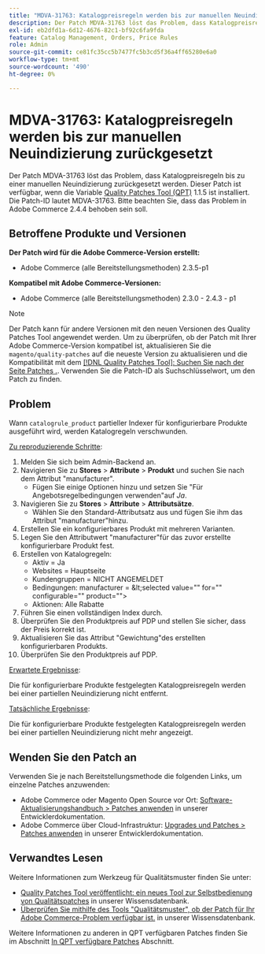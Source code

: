 ```yaml
---
title: "MDVA-31763: Katalogpreisregeln werden bis zur manuellen Neuindizierung zurückgesetzt"
description: Der Patch MDVA-31763 löst das Problem, dass Katalogpreisregeln bis zu einer manuellen Neuindizierung zurückgesetzt werden. Dieser Patch ist verfügbar, wenn das [Quality Patches Tool (QPT)](/help/announcements/adobe-commerce-announcements/magento-quality-patches-released-new-tool-to-self-serve-quality-patches.md) 1.1.5 installiert ist. Die Patch-ID lautet MDVA-31763. Bitte beachten Sie, dass das Problem in Adobe Commerce 2.4.4 behoben sein soll.
exl-id: eb2dfd1a-6d12-4676-82c1-bf92c6fa9fda
feature: Catalog Management, Orders, Price Rules
role: Admin
source-git-commit: ce81fc35cc5b7477fc5b3cd5f36a4ff65280e6a0
workflow-type: tm+mt
source-wordcount: '490'
ht-degree: 0%

---
```


# MDVA-31763: Katalogpreisregeln werden bis zur manuellen Neuindizierung zurückgesetzt

Der Patch MDVA-31763 löst das Problem, dass Katalogpreisregeln bis zu einer manuellen Neuindizierung zurückgesetzt werden. Dieser Patch ist verfügbar, wenn die Variable [Quality Patches Tool (QPT)](/help/announcements/adobe-commerce-announcements/magento-quality-patches-released-new-tool-to-self-serve-quality-patches.md) 1.1.5 ist installiert. Die Patch-ID lautet MDVA-31763. Bitte beachten Sie, dass das Problem in Adobe Commerce 2.4.4 behoben sein soll.

## Betroffene Produkte und Versionen

**Der Patch wird für die Adobe Commerce-Version erstellt:**

* Adobe Commerce (alle Bereitstellungsmethoden) 2.3.5-p1

**Kompatibel mit Adobe Commerce-Versionen:**

* Adobe Commerce (alle Bereitstellungsmethoden) 2.3.0 - 2.4.3 - p1

>[!NOTE]
>
>Der Patch kann für andere Versionen mit den neuen Versionen des Quality Patches Tool angewendet werden. Um zu überprüfen, ob der Patch mit Ihrer Adobe Commerce-Version kompatibel ist, aktualisieren Sie die `magento/quality-patches` auf die neueste Version zu aktualisieren und die Kompatibilität mit dem [[!DNL Quality Patches Tool]: Suchen Sie nach der Seite Patches .](https://devdocs.magento.com/quality-patches/tool.html#patch-grid). Verwenden Sie die Patch-ID als Suchschlüsselwort, um den Patch zu finden.

## Problem

Wann `catalogrule_product` partieller Indexer für konfigurierbare Produkte ausgeführt wird, werden Katalogregeln verschwunden.

<u>Zu reproduzierende Schritte</u>:

1. Melden Sie sich beim Admin-Backend an.
1. Navigieren Sie zu **Stores** > **Attribute** > **Produkt** und suchen Sie nach dem Attribut &quot;manufacturer&quot;.
   * Fügen Sie einige Optionen hinzu und setzen Sie &quot;Für Angebotsregelbedingungen verwenden&quot;auf *Ja*.
1. Navigieren Sie zu **Stores** > **Attribute** > **Attributsätze**.
   * Wählen Sie den Standard-Attributsatz aus und fügen Sie ihm das Attribut &quot;manufacturer&quot;hinzu.
1. Erstellen Sie ein konfigurierbares Produkt mit mehreren Varianten.
1. Legen Sie den Attributwert &quot;manufacturer&quot;für das zuvor erstellte konfigurierbare Produkt fest.
1. Erstellen von Katalogregeln:
   * Aktiv = Ja
   * Websites = Hauptseite
   * Kundengruppen = NICHT ANGEMELDET
   * Bedingungen: manufacturer = \&lt;selected value=&quot;&quot; for=&quot;&quot; configurable=&quot;&quot; product=&quot;&quot;>
   * Aktionen: Alle Rabatte
1. Führen Sie einen vollständigen Index durch.
1. Überprüfen Sie den Produktpreis auf PDP und stellen Sie sicher, dass der Preis korrekt ist.
1. Aktualisieren Sie das Attribut &quot;Gewichtung&quot;des erstellten konfigurierbaren Produkts.
1. Überprüfen Sie den Produktpreis auf PDP.

<u>Erwartete Ergebnisse</u>:

Die für konfigurierbare Produkte festgelegten Katalogpreisregeln werden bei einer partiellen Neuindizierung nicht entfernt.

<u>Tatsächliche Ergebnisse</u>:

Die für konfigurierbare Produkte festgelegten Katalogpreisregeln werden bei einer partiellen Neuindizierung nicht mehr angezeigt.

## Wenden Sie den Patch an

Verwenden Sie je nach Bereitstellungsmethode die folgenden Links, um einzelne Patches anzuwenden:

* Adobe Commerce oder Magento Open Source vor Ort: [Software-Aktualisierungshandbuch > Patches anwenden](https://devdocs.magento.com/guides/v2.4/comp-mgr/patching/mqp.html) in unserer Entwicklerdokumentation.
* Adobe Commerce über Cloud-Infrastruktur: [Upgrades und Patches > Patches anwenden](https://devdocs.magento.com/cloud/project/project-patch.html) in unserer Entwicklerdokumentation.

## Verwandtes Lesen

Weitere Informationen zum Werkzeug für Qualitätsmuster finden Sie unter:

* [Quality Patches Tool veröffentlicht: ein neues Tool zur Selbstbedienung von Qualitätspatches](/help/announcements/adobe-commerce-announcements/magento-quality-patches-released-new-tool-to-self-serve-quality-patches.md) in unserer Wissensdatenbank.
* [Überprüfen Sie mithilfe des Tools &quot;Qualitätsmuster&quot;, ob der Patch für Ihr Adobe Commerce-Problem verfügbar ist.](/help/support-tools/patches-available-in-qpt-tool/check-patch-for-magento-issue-with-magento-quality-patches.md) in unserer Wissensdatenbank.

Weitere Informationen zu anderen in QPT verfügbaren Patches finden Sie im Abschnitt [In QPT verfügbare Patches](https://support.magento.com/hc/en-us/sections/360010506631-Patches-available-in-MQP-tool-) Abschnitt.
